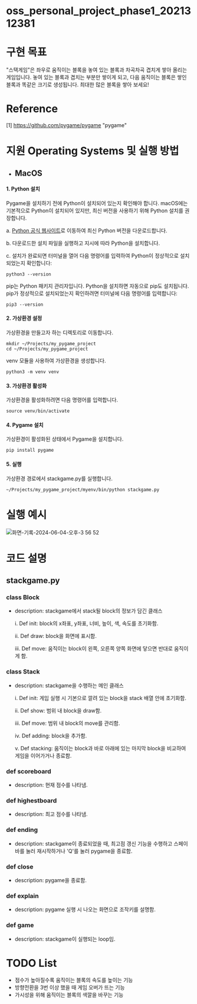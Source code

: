 # oss_personal_project_phase1_2021312381
# 구현 목표
"스택게임"은 좌우로 움직이는 블록을 놓여 있는 블록과 차곡차곡 겹치게 쌓아 올리는 게임입니다. 놓여 있는 블록과 겹치는 부분만 쌓이게 되고, 다음 움직이는 블록은 쌓인 블록과 똑같은 크기로 생성됩니다. 최대한 많은 블록을 쌓아 보세요!
# Reference
[1] <https://github.com/pygame/pygame> "pygame"
# 지원 Operating Systems 및 실행 방법
+ ## MacOS
#### 1. Python 설치
  Pygame을 설치하기 전에 Python이 설치되어 있는지 확인해야 합니다. macOS에는 기본적으로 Python이 설치되어 있지만, 최신 버전을 사용하기 위해 Python 설치를 권장합니다.
  
   a. [Python 공식 웹사이트](https://www.python.org/)로 이동하여 최신 Python 버전을 다운로드합니다.
  
   b. 다운로드한 설치 파일을 실행하고 지시에 따라 Python을 설치합니다.
  
   c. 설치가 완료되면 터미널을 열어 다음 명령어를 입력하여 Python이 정상적으로 설치되었는지 확인합니다:
```
python3 --version
```
   pip는 Python 패키지 관리자입니다. Python을 설치하면 자동으로 pip도 설치됩니다. pip가 정상적으로 설치되었는지 확인하려면 터미널에 다음 명령어를 입력합니다:
```
pip3 --version
```
#### 2. 가상환경 설정
   가상환경을 만들고자 하는 디렉토리로 이동합니다.
```
mkdir ~/Projects/my_pygame_project
cd ~/Projects/my_pygame_project
```
   venv 모듈을 사용하여 가상환경을 생성합니다.
```
python3 -m venv venv
```
#### 3. 가상환경 활성화
   가상환경을 활성화하려면 다음 명령어를 입력합니다.
```
source venv/bin/activate
```
#### 4. Pygame 설치
   가상환경이 활성화된 상태에서 Pygame을 설치합니다.
```
pip install pygame
```
#### 5. 실행
   가상환경 경로에서 stackgame.py를 실행합니다.
```
~/Projects/my_pygame_project/myenv/bin/python stackgame.py
```

# 실행 예시
![화면-기록-2024-06-04-오후-3 56 52](https://github.com/DongGyunLeeeee/oss_personal_project_phase1_2021312381/assets/83210475/8acedd20-a9f7-46fb-8919-38783336dfec)

# 코드 설명
## stackgame.py
### class Block
+ description: stackgame에서 stack될 block의 정보가 담긴 클래스

    i. Def init: block의 x좌표, y좌표, 너비, 높이, 색, 속도를 초기화함.
  
    ii. Def draw: block을 화면에 표시함.
  
    iii. Def move: 움직이는 block이 왼쪽, 오른쪽 양쪽 화면에 닿으면 반대로 움직이게 함.
  
### class Stack
+ description: stackgame을 수행하는 메인 클래스
  
    i. Def init: 게임 실행 시 기본으로 깔려 있는 block을 stack 배열 안에 초기화함.
  
    ii. Def show: 범위 내 block을 draw함.
  
    iii. Def move: 범위 내 block의 move를 관리함.
  
    iv. Def adding: block을 추가함.

    v. Def stacking: 움직이는 block과 바로 아래에 있는 마지막 block을 비교하여 게임을 이어가거나 종료함.
### def scoreboard
+ description: 현재 점수를 나타냄.
### def highestboard
+ description: 최고 점수를 나타냄.
### def ending
+ description: stackgame이 종료되었을 때, 최고점 갱신 기능을 수행하고 스페이바를 눌러 재시작하거나 'Q'를 눌러 pygame을 종료함.
### def close
+ description: pygame을 종료함.
### def explain
+ description: pygame 실행 시 나오는 화면으로 조작키를 설명함.
### def game
+ description: stackgame이 실행되는 loop임.
# TODO List
+ 점수가 높아질수록 움직이는 블록의 속도를 높이는 기능
+ 방향전환을 3번 이상 했을 때 게임 오버가 뜨는 기능
+ 가시성을 위해 움직이는 블록의 색깔을 바꾸는 기능
